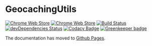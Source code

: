 # GeocachingUtils
[![Chrome Web Store](https://img.shields.io/chrome-web-store/users/aiddapoflafkbecobkoiakgagaijacaa.svg)](https://chrome.google.com/webstore/detail/geocachingutils/aiddapoflafkbecobkoiakgagaijacaa) [![Chrome Web Store](https://img.shields.io/chrome-web-store/stars/aiddapoflafkbecobkoiakgagaijacaa.svg)](https://chrome.google.com/webstore/detail/geocachingutils/aiddapoflafkbecobkoiakgagaijacaa) [![Build Status](https://travis-ci.org/ControlTheBit/geocachingUtils.svg?branch=master)](https://travis-ci.org/ControlTheBit/geocachingUtils) [![devDependencies Status](https://david-dm.org/ControlTheBit/geocachingUtils/dev-status.svg)](https://david-dm.org/ControlTheBit/geocachingUtils?type=dev) [![Codacy Badge](https://api.codacy.com/project/badge/Grade/cf87c3274b224e20b4be789ae76037f5)](https://www.codacy.com/app/ControlTheBit/geocachingUtils?utm_source=github.com&amp;utm_medium=referral&amp;utm_content=ControlTheBit/geocachingUtils&amp;utm_campaign=Badge_Grade) [![Greenkeeper badge](https://badges.greenkeeper.io/ControlTheBit/geocachingUtils.svg)](https://greenkeeper.io/)

The documentation has moved to [Github Pages](https://butz.ml/geocachingUtils/).